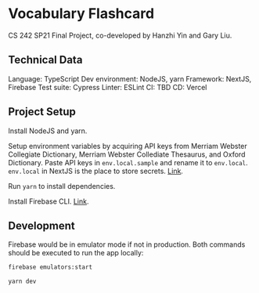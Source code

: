# Vocabulary Flashcard

CS 242 SP21 Final Project, co-developed by Hanzhi Yin and Gary Liu.

## Technical Data

Language: TypeScript
Dev environment: NodeJS, yarn
Framework: NextJS, Firebase
Test suite: Cypress
Linter: ESLint
CI: TBD
CD: Vercel

## Project Setup

Install NodeJS and yarn.

Setup environment variables by acquiring API keys from Merriam Webster Collegiate Dictionary, Merriam Webster Collediate Thesaurus, and Oxford Dictionary. Paste API keys in `env.local.sample` and rename it to `env.local`. `env.local` in NextJS is the place to store secrets. [Link](https://nextjs.org/docs/basic-features/environment-variables#loading-environment-variables).

Run `yarn` to install dependencies. 

Install Firebase CLI. [Link](https://firebase.google.com/docs/cli).

## Development

Firebase would be in emulator mode if not in production. Both commands should be executed to run the app locally:

```bash
firebase emulators:start
```

```bash
yarn dev
```
